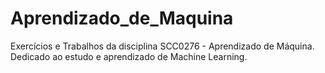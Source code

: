 # Aprendizado_de_Maquina
Exercícios e Trabalhos da disciplina SCC0276 - Aprendizado de Máquina. Dedicado ao estudo e aprendizado de Machine Learning.
